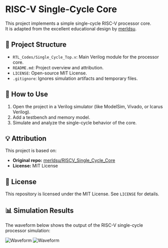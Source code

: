 # RISC-V Single-Cycle Core

This project implements a simple single-cycle RISC-V processor core.  
It is adapted from the excellent educational design by [merldsu](https://github.com/merldsu/RISCV_Single_Cycle_Core).

## 🔧 Project Structure

- `RTL_Codes/Single_Cycle_Top.v`: Main Verilog module for the processor core.
- `README.md`: Project overview and attribution.
- `LICENSE`: Open-source MIT License.
- `.gitignore`: Ignores simulation artifacts and temporary files.

## 📘 How to Use

1. Open the project in a Verilog simulator (like ModelSim, Vivado, or Icarus Verilog).
2. Add a testbench and memory model.
3. Simulate and analyze the single-cycle behavior of the core.

## 💡 Attribution

This project is based on:
- **Original repo:** [merldsu/RISCV_Single_Cycle_Core](https://github.com/merldsu/RISCV_Single_Cycle_Core)  
- **License:** MIT License

## 📄 License

This repository is licensed under the MIT License. See `LICENSE` for details.

## 📊 Simulation Results

The waveform below shows the output of the RISC-V single-cycle processor simulation:

![Waveform](Waveforms/Itype1.png)
![Waveform](Waveforms/Itype2.png)

